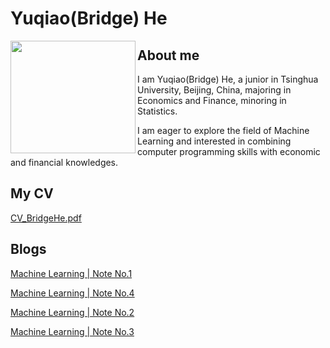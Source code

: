 # **Yuqiao(Bridge) He**

<img src="https://user-images.githubusercontent.com/110859502/183577532-f60432ea-84f6-4c61-9b4f-bce7a49daa62.jpg" width = "200" height = "180" div align=left />

## About me
I am Yuqiao(Bridge) He, a junior in Tsinghua University, Beijing, China, majoring in Economics and Finance, minoring in Statistics. 

I am eager to explore the field of Machine Learning and interested in combining computer programming skills with economic and financial knowledges. 

## My CV
[CV_BridgeHe.pdf](https://github.com/Bridge-He/Bridge-He.github.io/files/9287393/CV_BridgeHe.pdf)

## Blogs
[Machine Learning | Note No.1](https://mp.weixin.qq.com/s/yA5Qy3ZQ9Xg3SjcjMmwdlg)

[Machine Learning | Note No.4](https://mp.weixin.qq.com/s/tRgVHPkBALCeQPIJlYB0Bg)

[Machine Learning | Note No.2](https://mp.weixin.qq.com/s/RmlB3Q7hkcW7NlU0nxDR1Q)

[Machine Learning | Note No.3](https://mp.weixin.qq.com/s/cJVh-5ZWgeTNc_lOst_WhA)
